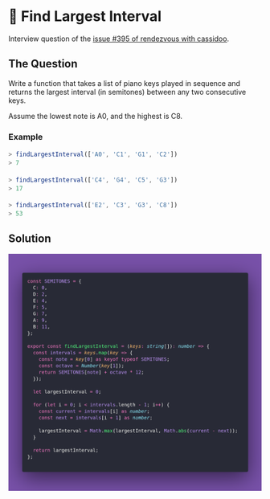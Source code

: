 # 🚏 Find Largest Interval

Interview question of the [issue #395 of rendezvous with cassidoo](https://buttondown.com/cassidoo/archive/if-youre-going-to-go-for-a-thing-theres-no-point/).

## The Question

Write a function that takes a list of piano keys played in sequence and returns the largest
interval (in semitones) between any two consecutive keys.

Assume the lowest note is A0, and the highest is C8.

### Example

```js
> findLargestInterval(['A0', 'C1', 'G1', 'C2'])
> 7

> findLargestInterval(['C4', 'G4', 'C5', 'G3'])
> 17

> findLargestInterval(['E2', 'C3', 'G3', 'C8'])
> 53
```

## Solution

![Code Polaroid](./code-screenshot.png)
